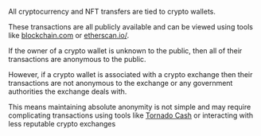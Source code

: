 All cryptocurrency and NFT transfers are tied to crypto wallets.

These transactions are all publicly available and can be viewed using tools like [blockchain.com](https://blockchain.com) or [etherscan.io/](https://etherscan.io/).

If the owner of a crypto wallet is unknown to the public, then all of their transactions are anonymous to the public.

However, if a crypto wallet is associated with a crypto exchange then their transactions are not anonymous to the exchange or any government authorities the exchange deals with.

This means maintaining absolute anonymity is not simple and may require complicating transactions using tools like [Tornado Cash](https://tornado.cash/) or interacting with less reputable crypto exchanges

